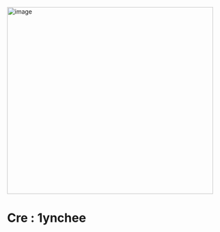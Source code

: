 <img width="482" height="437" alt="image" src="https://github.com/user-attachments/assets/f605d5ce-e393-455d-a738-3a616560c353" />  

# Cre : 1ynchee

